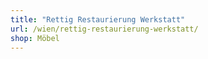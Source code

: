 ```yaml
---
title: "Rettig Restaurierung Werkstatt"
url: /wien/rettig-restaurierung-werkstatt/
shop: Möbel
---
```

